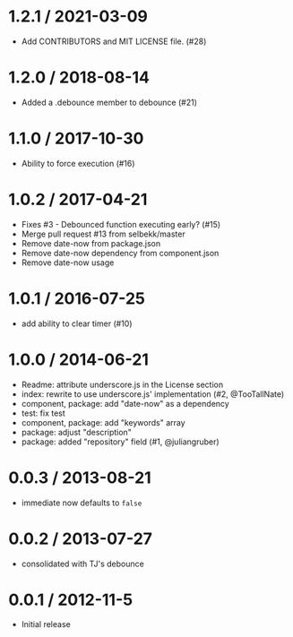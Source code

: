 1.2.1 / 2021-03-09
==================

* Add CONTRIBUTORS and MIT LICENSE file. (#28)

1.2.0 / 2018-08-14
==================

* Added a .debounce member to debounce (#21)

1.1.0 / 2017-10-30
==================

* Ability to force execution (#16)

1.0.2 / 2017-04-21
==================

* Fixes #3 - Debounced function executing early? (#15)
* Merge pull request #13 from selbekk/master
* Remove date-now from package.json
* Remove date-now dependency from component.json
* Remove date-now usage

1.0.1 / 2016-07-25
==================

* add ability to clear timer (#10)

1.0.0 / 2014-06-21
==================

* Readme: attribute underscore.js in the License section
* index: rewrite to use underscore.js' implementation (#2, @TooTallNate)
* component, package: add "date-now" as a dependency
* test: fix test
* component, package: add "keywords" array
* package: adjust "description"
* package: added "repository" field (#1, @juliangruber)

0.0.3 / 2013-08-21
==================

* immediate now defaults to `false`

0.0.2 / 2013-07-27
==================

* consolidated with TJ's debounce

0.0.1 / 2012-11-5
==================

* Initial release
